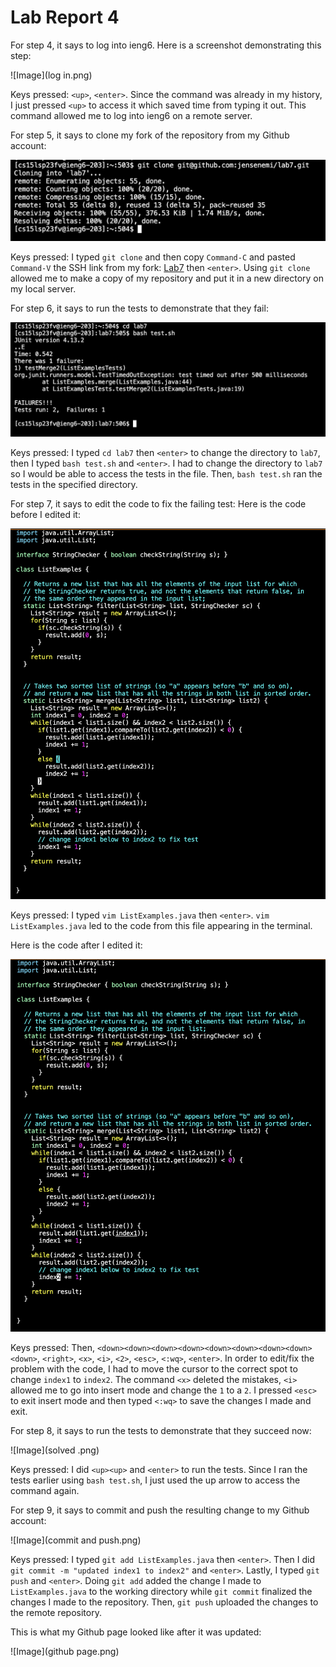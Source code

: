 # Lab Report 4

For step 4, it says to log into ieng6. Here is a screenshot demonstrating this step:

![Image](log in.png)

Keys pressed: ```<up>```, ```<enter>```. Since the command was already in my history, I just pressed ```<up>``` to access it which saved time from typing it out. This command allowed me to log into ieng6 on a remote server. 

For step 5, it says to clone my fork of the repository from my Github account:

![Image](clone.png)
  
Keys pressed: I typed ```git clone``` and then copy ```Command-C``` and pasted ```Command-V``` the SSH link from my fork: [Lab7](https://github.com/jensenemi/lab7) then ```<enter>```. Using ```git clone``` allowed me to make a copy of my repository and put it in a new directory on my local server. 

For step 6, it says to run the tests to demonstrate that they fail:

![Image](failed.png)

Keys pressed: I typed ```cd lab7``` then ```<enter>``` to change the directory to ```lab7```, then I typed ```bash test.sh``` and ```<enter>```. I had to change the directory to ```lab7``` so I would be able to access the tests in the file. Then, ```bash test.sh``` ran the tests in the specified directory.

For step 7, it says to edit the code to fix the failing test:
Here is the code before I edited it:

![Image](before.png)

Keys pressed: I typed ```vim ListExamples.java``` then ```<enter>```. ```vim ListExamples.java``` led to the code from this file appearing in the terminal.

Here is the code after I edited it:

![Image](after.png)

Keys pressed: Then, ```<down><down><down><down><down><down><down><down><down>```, ```<right>```, ```<x>```, ```<i>```, ```<2>```, ```<esc>```, ```<:wq>```, ```<enter>```. In order to edit/fix the problem with the code, I had to move the cursor to the correct spot to change ```index1``` to ```index2```. The command ```<x>``` deleted the mistakes, ```<i>``` allowed me to go into insert mode and change the ```1``` to a ```2```. I pressed ```<esc>``` to exit insert mode and then typed ```<:wq>``` to save the changes I made and exit. 

For step 8, it says to run the tests to demonstrate that they succeed now:

![Image](solved .png)

Keys pressed: I did ```<up><up>``` and ```<enter>``` to run the tests. Since I ran the tests earlier using ```bash test.sh```, I just used the up arrow to access the command again. 

For step 9, it says to commit and push the resulting change to my Github account:

![Image](commit and push.png)

Keys pressed: I typed ```git add ListExamples.java``` then ```<enter>```. Then I did ```git commit -m "updated index1 to index2"``` and ```<enter>```. Lastly, I typed ```git push``` and ```<enter>```. Doing ```git add``` added the change I made to ```ListExamples.java``` to the working directory while ```git commit``` finalized the changes I made to the repository. Then, ```git push``` uploaded the changes to the remote repository.
  
This is what my Github page looked like after it was updated:
  
![Image](github page.png)
